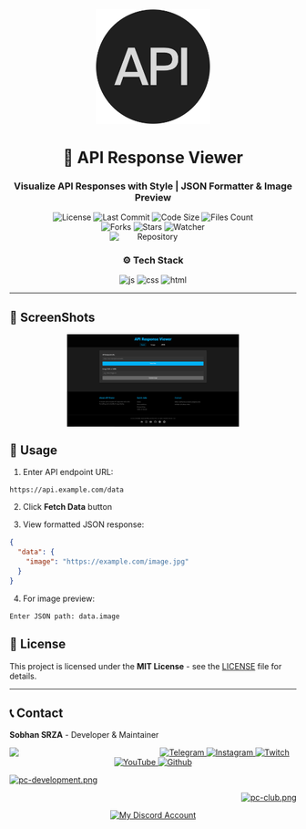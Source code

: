 <div align="center">
  <img src="/images/og-image.jpg" width="200" alt="API Response Viewer Logo">
  <h1>🚀 API Response Viewer</h1>
  <h3>Visualize API Responses with Style | JSON Formatter & Image Preview</h3>
  
  <!-- Dynamic Badges -->
  <img alt="License" src="https://img.shields.io/github/license/Sobhan-SRZA/API-Response-Viewer?label=License&style=flat-square">
  <img alt="Last Commit" src="https://img.shields.io/github/last-commit/Sobhan-SRZA/API-Response-Viewer?label=Last Commit&style=flat-square">
  <img alt="Code Size" src="https://img.shields.io/github/languages/code-size/Sobhan-SRZA/API-Response-Viewer?label=Code Size&style=flat-square">
  <img alt="Files Count" src="https://img.shields.io/github/directory-file-count/Sobhan-SRZA/API-Response-Viewer?label=Files&style=flat-square">
  <br>
  <img alt="Forks" src="https://img.shields.io/github/forks/Sobhan-SRZA/API-Response-Viewer?label=Forks&style=flat-square">
  <img alt="Stars" src="https://img.shields.io/github/stars/Sobhan-SRZA/API-Response-Viewer?label=Stars&style=flat-square">
  <img alt="Watcher" src="https://img.shields.io/github/watchers/Sobhan-SRZA/API-Response-Viewer?label=Watchers&style=flat-square">
  <br>
  <img alt="Repository" style="display:block;margin-left:auto;margin-right:auto;width:30%;" src="https://github-readme-stats.vercel.app/api/pin/?username=Sobhan-SRZA&repo=API-Response-Viewer&theme=react">
  <h3>⚙ Tech Stack</h3>
  <img alt="js" src="https://badges.aleen42.com/src/javascript.svg">
  <img alt="css" src="https://badges.aleen42.com/src/html5.svg">
  <img alt="html" src="https://badges.aleen42.com/src/css3.svg">
</div>

---

## 📸 ScreenShots
<div align="center">
    <img style="display:block; width:60%;" src="/images/screenshot.jpg">
</div>


## 🚦 Usage
1. Enter API endpoint URL:
```
https://api.example.com/data
```

2. Click **Fetch Data** button

3. View formatted JSON response:
```json
{
  "data": {
    "image": "https://example.com/image.jpg"
  }
}
```

4. For image preview:
```
Enter JSON path: data.image
```

## 📄 License
This project is licensed under the **MIT License** - see the [LICENSE](LICENSE) file for details.

---

## 📞 Contact
**Sobhan SRZA** - Developer & Maintainer

<div align="center">
 <a href="http://sobhan.epizy.com" target="_blank">
  <img align="left" src="https://github.com/user-attachments/assets/69b35053-17b1-48c6-a35b-4d3881a4dd2c" width=50%>
 </a>
 <a href="https://t.me/d_opa_mine" target="_blank">
  <img alt="Telegram"
   src="https://img.shields.io/static/v1?message=Telegram&logo=telegram&label=&color=229ED9&logoColor=white&labelColor=&style=flat"
   height="30" />
 </a>
 <a href="https://www.instagram.com/mr.sinre?igsh=cWk1aHdhaGRnOGg%3D&utm_source=qr" target="_blank">
  <img alt="Instagram"
   src="https://img.shields.io/static/v1?message=Instagram&logo=instagram&label=&color=C13584&logoColor=white&labelColor=&style=flat"
   height="30" />
 </a>
 <a href="https://www.twitch.tv/sobhan_srza" target="_blank">
  <img alt="Twitch"
   src="https://img.shields.io/static/v1?message=Twitch&logo=twitch&label=&color=6441A4&logoColor=white&labelColor=&style=flat"
   height="30" />
 </a>
 <a href="https://www.youtube.com/@mr_sinre?app=desktop&sub_confirmation=1" target="_blank">
  <img alt="YouTube"
   src="https://img.shields.io/static/v1?message=YouTube&logo=youtube&label=&color=FF0000&logoColor=white&labelColor=&style=flat"
   height="30" />
 </a>
 <a href="https://github.com/Sobhan-SRZA" target="_blank">
  <img alt="Github"
   src="https://img.shields.io/static/v1?message=Github&logo=github&label=&color=000000&logoColor=white&labelColor=&style=flat"
   height="30" />
 </a>
 </p>
 <p align="left">
  <a href="https://discord.gg/xh2S2h67UW" target="_blank">
   <img src="https://discord.com/api/guilds/1054814674979409940/widget.png?style=banner2" alt="pc-development.png">
  </a>
 </p>
 <p align="right">
  <a href="https://discord.gg/54zDNTAymF" target="_blank">
   <img src="https://discord.com/api/guilds/1181764925874507836/widget.png?style=banner2" alt="pc-club.png">
  </a>
 </p>
 <div align="center">
  <a href="https://discord.com/users/865630940361785345" target="_blank">
   <img alt="My Discord Account" src="https://discord.c99.nl/widget/theme-1/865630940361785345.png" />
  </a>
 </div>
</div>
